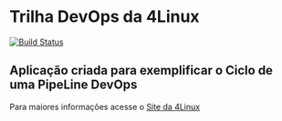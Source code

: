# Trilha DevOps da 4Linux

<!-- Altere a Flag abaixo com sua URL do Travis -->
[![Build Status](https://travis-ci.org/Jose1744/DevOpsLab-HelloWorld.svg?branch=master)](https://travis-ci.org/Jose1744/DevOpsLab-HelloWorld)

## Aplicação criada para exemplificar o Ciclo de uma PipeLine DevOps


Para maiores informações acesse o [Site da 4Linux](https://www.4linux.com.br/cursos/devops)
